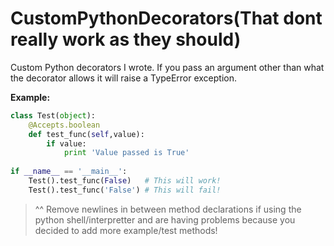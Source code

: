 # CustomPythonDecorators(That dont really work as they should)
Custom Python decorators I wrote. If you pass an argument other than what the decorator allows it will raise a TypeError exception.

**Example:**

```python
class Test(object):       
    @Accepts.boolean
    def test_func(self,value):
        if value:
            print 'Value passed is True'
   
if __name__ == '__main__':
    Test().test_func(False)   # This will work!
    Test().test_func('False') # This will fail!
```

> ^^ Remove newlines in between method declarations if using the python shell/interpretter and are having problems because you decided to add more example/test methods!
